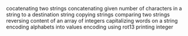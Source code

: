 cocatenating two strings
concatenating given number of characters in a string to a destination string
copying strings
comparing two strings
reversing content of an array of integers
capitalizing words on a string
encoding alphabets into values
encoding using rot13
printing integer
